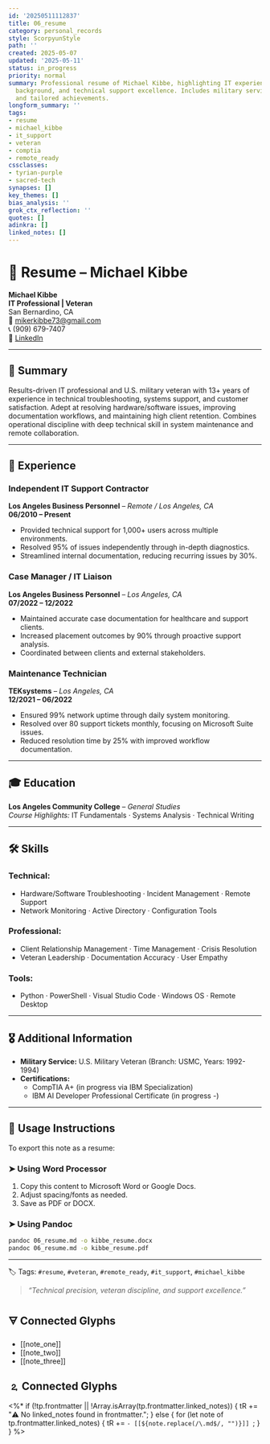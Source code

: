 ```yaml
---
id: '20250511112837'
title: 06_resume
category: personal_records
style: ScorpyunStyle
path: ''
created: 2025-05-07
updated: '2025-05-11'
status: in_progress
priority: normal
summary: Professional resume of Michael Kibbe, highlighting IT experience, veteran
  background, and technical support excellence. Includes military service, certifications,
  and tailored achievements.
longform_summary: ''
tags:
- resume
- michael_kibbe
- it_support
- veteran
- comptia
- remote_ready
cssclasses:
- tyrian-purple
- sacred-tech
synapses: []
key_themes: []
bias_analysis: ''
grok_ctx_reflection: ''
quotes: []
adinkra: []
linked_notes: []
---
```



# 🧾 Resume – Michael Kibbe

**Michael Kibbe**  
**IT Professional | Veteran**  
San Bernardino, CA  
📧 [mikerkibbe73@gmail.com](mailto:mikerkibbe73@gmail.com)  
📞 (909) 679-7407  
🔗 [LinkedIn](https://www.linkedin.com/in/michael-kibbe-226bab326/)

---

## 🧠 Summary

Results-driven IT professional and U.S. military veteran with 13+ years of experience in technical troubleshooting, systems support, and customer satisfaction. Adept at resolving hardware/software issues, improving documentation workflows, and maintaining high client retention. Combines operational discipline with deep technical skill in system maintenance and remote collaboration.

---

## 💼 Experience

### Independent IT Support Contractor  
**Los Angeles Business Personnel** – *Remote / Los Angeles, CA*  
**06/2010 – Present**  
- Provided technical support for 1,000+ users across multiple environments.  
- Resolved 95% of issues independently through in-depth diagnostics.  
- Streamlined internal documentation, reducing recurring issues by 30%.

### Case Manager / IT Liaison  
**Los Angeles Business Personnel** – *Los Angeles, CA*  
**07/2022 – 12/2022**  
- Maintained accurate case documentation for healthcare and support clients.  
- Increased placement outcomes by 90% through proactive support analysis.  
- Coordinated between clients and external stakeholders.

### Maintenance Technician  
**TEKsystems** – *Los Angeles, CA*  
**12/2021 – 06/2022**  
- Ensured 99% network uptime through daily system monitoring.  
- Resolved over 80 support tickets monthly, focusing on Microsoft Suite issues.  
- Reduced resolution time by 25% with improved workflow documentation.

---

## 🎓 Education

**Los Angeles Community College** – *General Studies*  
_Course Highlights:_ IT Fundamentals · Systems Analysis · Technical Writing

---

## 🛠️ Skills

### Technical:
- Hardware/Software Troubleshooting · Incident Management · Remote Support  
- Network Monitoring · Active Directory · Configuration Tools

### Professional:
- Client Relationship Management · Time Management · Crisis Resolution  
- Veteran Leadership · Documentation Accuracy · User Empathy

### Tools:
- Python · PowerShell · Visual Studio Code · Windows OS · Remote Desktop

---

## 🎖️ Additional Information

- **Military Service:** U.S. Military Veteran (Branch: USMC, Years: 1992-1994)  
- **Certifications:**  
  - CompTIA A+ (in progress via IBM Specialization)  
  - IBM AI Developer Professional Certificate (in progress -)

---

## 📁 Usage Instructions

To export this note as a resume:

### ➤ Using Word Processor
1. Copy this content to Microsoft Word or Google Docs.
2. Adjust spacing/fonts as needed.
3. Save as PDF or DOCX.

### ➤ Using Pandoc
```bash
pandoc 06_resume.md -o kibbe_resume.docx
pandoc 06_resume.md -o kibbe_resume.pdf
```

---

🏷️ Tags: `#resume`, `#veteran`, `#remote_ready`, `#it_support`, `#michael_kibbe`

> _“Technical precision, veteran discipline, and support excellence.”_

## 🜃 Connected Glyphs
- [[note_one]]
- [[note_two]]
- [[note_three]]
## 🄃 Connected Glyphs

<%*
if (!tp.frontmatter || !Array.isArray(tp.frontmatter.linked_notes)) {
  tR += "⚠️ No linked_notes found in frontmatter.";
} else {
  for (let note of tp.frontmatter.linked_notes) {
    tR += `- [[${note.replace(/\.md$/, "")}]]
`;
  }
}
%>
